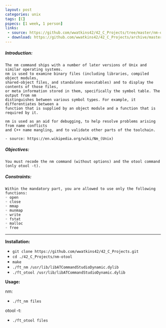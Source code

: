 ```yaml
---
layout: post
categories: unix
tags: [C]
pspecs: [1 week, 1 person]
links:
 - source: https://github.com/wwatkins42/42_C_Projects/tree/master/nm-otool
 - download: https://github.com/wwatkins42/42_C_Projects/archive/master.zip
---
```


##### Introduction:
```
The nm command ships with a number of later versions of Unix and similar operating systems.
nm is used to examine binary files (including libraries, compiled object modules,
shared-object files, and standalone executables) and to display the contents of those files,
or meta information stored in them, specifically the symbol table. The output from nm
distinguishes between various symbol types. For example, it differentiates between a
function that is supplied by an object module and a function that is required by it.

nm is used as an aid for debugging, to help resolve problems arising from name conflicts
and C++ name mangling, and to validate other parts of the toolchain.

- source: https://en.wikipedia.org/wiki/Nm_(Unix)
```
##### Objectives:
```
You must recode the nm command (without options) and the otool command
(only otool -t).
```
##### Constraints:
```
Within the mandatory part, you are allowed to use only the following functions:
◦ open
◦ close
◦ mmap
◦ munmap
◦ write
◦ fstat
◦ malloc
◦ free
```
---
__Installation:__

* `git clone https://github.com/wwatkins42/42_C_Projects.git`
* `cd ./42_C_Projects/nm-otool`
* `make`
* `./ft_nm /usr/lib/libATCommandStudioDynamic.dylib`
* `./ft_otool /usr/lib/libATCommandStudioDynamic.dylib`

**Usage:**

nm:
* `./ft_nm files`

otool -t:
* `./ft_otool files`
